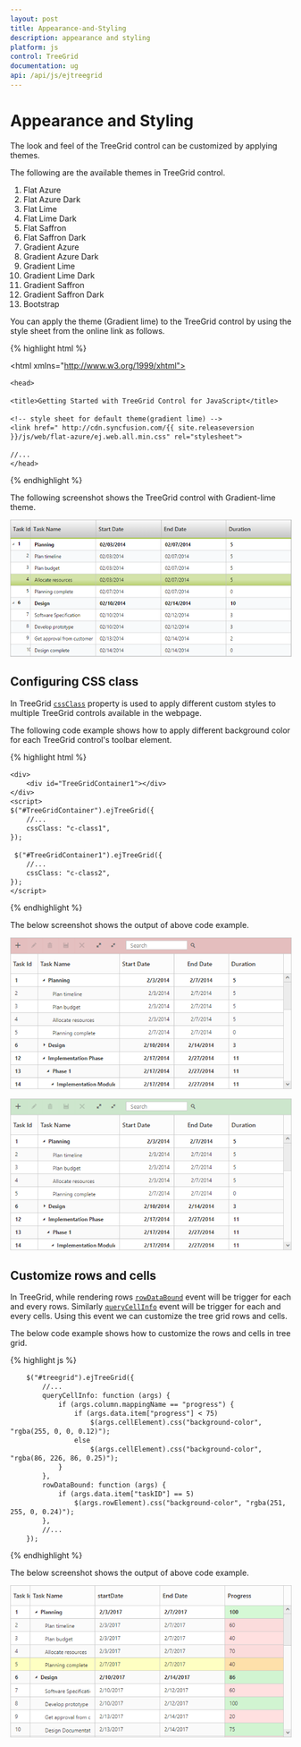 ```yaml
---
layout: post
title: Appearance-and-Styling
description: appearance and styling
platform: js
control: TreeGrid
documentation: ug
api: /api/js/ejtreegrid
---
```


# Appearance and Styling

The look and feel of the TreeGrid control can be customized by applying themes.

The following are the available themes in TreeGrid control.

1. Flat Azure                
2. Flat Azure Dark             
3. Flat Lime                             
4. Flat Lime Dark                  
5. Flat Saffron                       
6. Flat Saffron Dark
7. Gradient Azure
8. Gradient Azure Dark
9. Gradient Lime
10. Gradient Lime Dark
11. Gradient Saffron
12. Gradient Saffron Dark
13. Bootstrap

You can apply the theme (Gradient lime) to the TreeGrid control by using the style sheet from the online link as follows.

{% highlight html %}

<!DOCTYPE html>

<html xmlns="http://www.w3.org/1999/xhtml">

	<head>

	<title>Getting Started with TreeGrid Control for JavaScript</title>

	<!-- style sheet for default theme(gradient lime) -->
	<link href=" http://cdn.syncfusion.com/{{ site.releaseversion }}/js/web/flat-azure/ej.web.all.min.css" rel="stylesheet">

	//...	
	</head>
	
</html>

{% endhighlight %}

The following screenshot shows the TreeGrid control with Gradient-lime theme.

![](/js/TreeGrid/Appearance-and-Styling_images/Appearance-and-Styling_img1.png)

## Configuring CSS class

In TreeGrid [`cssClass`](/api/js/ejtreegrid#members:cssclass) property is used to apply different custom styles to multiple TreeGrid controls available in the webpage.

The following code example shows how to apply different background color for each TreeGrid control's toolbar element.

{% highlight html %}
    <style>
        .c-class1.e-treegrid .e-toolbar {
            background-color: rgba(169, 45, 45, 0.31);
        }
        .c-class2.e-treegrid .e-toolbar {
            background-color: rgba(0, 128, 0, 0.2);
        }
    </style>
    <div>
        <div id="TreeGridContainer"></div>
    </div>

    <div>
        <div id="TreeGridContainer1"></div>
    </div>
    <script>
    $("#TreeGridContainer").ejTreeGrid({
        //...
        cssClass: "c-class1",
    });

     $("#TreeGridContainer1").ejTreeGrid({
        //...
        cssClass: "c-class2",
    });
    </script>

{% endhighlight %}

The below screenshot shows the output of above code example.

![](/js/TreeGrid/Appearance-and-Styling_images/Appearance-and-Styling_img2.png)

![](/js/TreeGrid/Appearance-and-Styling_images/Appearance-and-Styling_img3.png)

## Customize rows and cells

In TreeGrid, while rendering rows [`rowDataBound`](https://help.syncfusion.com/api/js/ejtreegrid#events:rowdatabound) event will be trigger for each and every rows. Similarly [`queryCellInfo`](https://help.syncfusion.com/api/js/ejtreegrid#events:querycellinfo) event will be trigger for each and every cells. Using this event we can customize the tree grid rows and cells.

The below code example shows how to customize the rows and cells in tree grid.

{% highlight js %}

        $("#treegrid").ejTreeGrid({
            //...
            queryCellInfo: function (args) {
                if (args.column.mappingName == "progress") {
                    if (args.data.item["progress"] < 75)
                        $(args.cellElement).css("background-color", "rgba(255, 0, 0, 0.12)");
                    else
                        $(args.cellElement).css("background-color", "rgba(86, 226, 86, 0.25)");
                } 
            },
            rowDataBound: function (args) {
                if (args.data.item["taskID"] == 5)
                    $(args.rowElement).css("background-color", "rgba(251, 255, 0, 0.24)");
            },
            //...
        });

{% endhighlight %}

The below screenshot shows the output of above code example.

![](/js/TreeGrid/Appearance-and-Styling_images/Appearance-and-Styling_img4.png)